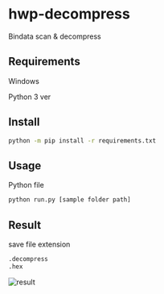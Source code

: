 # hwp-decompress
Bindata scan & decompress

## Requirements
Windows

Python 3 ver

## Install
```bash
python -m pip install -r requirements.txt
```

## Usage
Python file
```bash
python run.py [sample folder path]
```

## Result
save file extension
```bash
.decompress
.hex
```
![result](https://user-images.githubusercontent.com/61403880/99012961-d2fa3d00-2592-11eb-9dd3-03fa327fc0cd.PNG)
